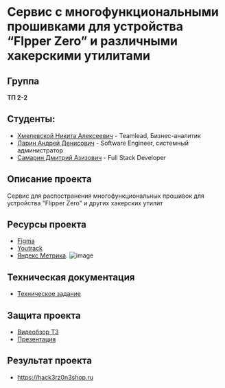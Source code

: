 # Сервис с многофункциональными прошивками для устройства “Flpper Zero” и различными хакерскими утилитами

## Группа

**ТП 2-2**

## Студенты:

- [Хмелевской Никита Алексеевич](https://github.com/nikitakhmelevskoy) - Teamlead, Бизнес-аналитик
- [Ларин Андрей Денисович](https://github.com/Worstrling) - Software Engineer, системный администратор
- [Самарин Дмитрий Азизович](https://github.com/dimonlime) - Full Stack Developer

## Описание проекта

Сервис для распостранения многофункциональных прошивок для устройства "Flipper Zero" и других хакерских утилит

## Ресурсы проекта

- [Figma](#)
- [Youtrack](https://nikitakhmelevskoy.youtrack.cloud/projects/6ad76b5d-eadd-42c3-858f-332b5bba082e)
- [Яндекс Метрика](https://metrika.yandex.ru/dashboard?id=97628804).
![image](https://github.com/user-attachments/assets/bbbbc87e-fa66-4355-b44b-d50dd52d0d73)

## Техническая документация

- [Техническое задание](https://github.com/Worstrling/Flipperzero-Firmware/tree/main/%D0%A2%D0%B5%D1%85.%20%D0%B7%D0%B0%D0%B4%D0%B0%D0%BD%D0%B8%D0%B5)

## Защита проекта

- [Видеобзор ТЗ](https://www.youtube.com/watch?v=3OnWUNHOXxg)
- [Презентация](https://github.com/Worstrling/Flipperzero-Firmware/tree/main/%D0%9F%D1%80%D0%B5%D0%B7%D0%B5%D0%BD%D1%82%D0%B0%D1%86%D0%B8%D1%8F)

## Результат проекта

- https://hack3rz0n3shop.ru
